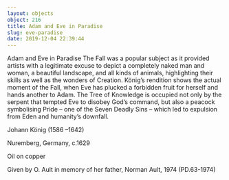```yaml
---
layout: objects
object: 216
title: Adam and Eve in Paradise
slug: eve-paradise
date: 2019-12-04 22:39:44
---
```

Adam and Eve in Paradise  The Fall was a popular subject as it provided artists with a legitimate excuse to depict a completely naked man and woman, a beautiful landscape, and all kinds of animals, highlighting their skills as well as the wonders of Creation. König’s rendition shows the actual moment of the Fall, when Eve has plucked a forbidden fruit for herself and hands another to Adam. The Tree of Knowledge is occupied not only by the serpent that tempted Eve to disobey God’s command, but also a peacock symbolising Pride  – one of the Seven Deadly Sins – which led to  expulsion from Eden and humanity’s downfall.  

Johann König (1586 –1642)

Nuremberg, Germany, c.1629

Oil on copper  

Given by O. Ault in memory of her father, Norman Ault, 1974 (PD.63-1974)
